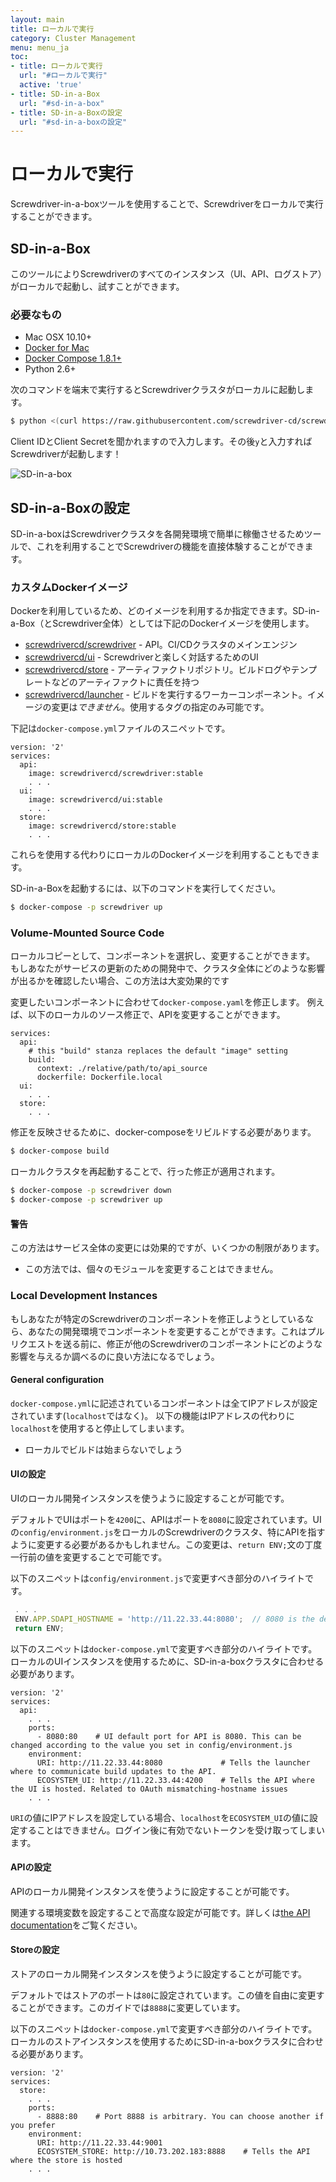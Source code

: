 ```yaml
---
layout: main
title: ローカルで実行
category: Cluster Management
menu: menu_ja
toc:
- title: ローカルで実行
  url: "#ローカルで実行"
  active: 'true'
- title: SD-in-a-Box
  url: "#sd-in-a-box"
- title: SD-in-a-Boxの設定
  url: "#sd-in-a-boxの設定"
---
```


# ローカルで実行

Screwdriver-in-a-boxツールを使用することで、Screwdriverをローカルで実行することができます。

## SD-in-a-Box

このツールによりScrewdriverのすべてのインスタンス（UI、API、ログストア）がローカルで起動し、試すことができます。

### 必要なもの

- Mac OSX 10.10+
- [Docker for Mac](https://www.docker.com/products/docker)
- [Docker Compose 1.8.1+](https://www.docker.com/products/docker-compose)
- Python 2.6+

次のコマンドを端末で実行するとScrewdriverクラスタがローカルに起動します。

```bash
$ python <(curl https://raw.githubusercontent.com/screwdriver-cd/screwdriver/master/in-a-box.py)
```

Client IDとClient Secretを聞かれますので入力します。その後`y`と入力すればScrewdriverが起動します！

![SD-in-a-box](../../cluster-management/assets/sd-in-a-box.png)

## SD-in-a-Boxの設定

SD-in-a-boxはScrewdriverクラスタを各開発環境で簡単に稼働させるためツールで、これを利用することでScrewdriverの機能を直接体験することができます。

### カスタムDockerイメージ

Dockerを利用しているため、どのイメージを利用するか指定できます。SD-in-a-Box（とScrewdriver全体）としては下記のDockerイメージを使用します。

- [screwdrivercd/screwdriver](https://hub.docker.com/r/screwdrivercd/screwdriver) - API。CI/CDクラスタのメインエンジン
- [screwdrivercd/ui](https://hub.docker.com/r/screwdrivercd/ui) - Screwdriverと楽しく対話するためのUI
- [screwdrivercd/store](https://hub.docker.com/r/screwdrivercd/store) - アーティファクトリポジトリ。ビルドログやテンプレートなどのアーティファクトに責任を持つ
- [screwdrivercd/launcher](https://hub.docker.com/r/screwdrivercd/launcher/tags/) - ビルドを実行するワーカーコンポーネント。イメージの変更は*できません*。使用するタグの指定のみ可能です。

下記は`docker-compose.yml`ファイルのスニペットです。

```
version: '2'
services:
  api:
    image: screwdrivercd/screwdriver:stable
    . . .
  ui:
    image: screwdrivercd/ui:stable
    . . .
  store:
    image: screwdrivercd/store:stable
    . . .
```

これらを使用する代わりにローカルのDockerイメージを利用することもできます。

SD-in-a-Boxを起動するには、以下のコマンドを実行してください。

```bash
$ docker-compose -p screwdriver up
```

### Volume-Mounted Source Code

ローカルコピーとして、コンポーネントを選択し、変更することができます。 もしあなたがサービスの更新のための開発中で、クラスタ全体にどのような影響が出るかを確認したい場合、この方法は大変効果的です

変更したいコンポーネントに合わせて`docker-compose.yaml`を修正します。 例えば、以下のローカルのソース修正で、APIを変更することができます。

```
services:
  api:
    # this "build" stanza replaces the default "image" setting
    build:
      context: ./relative/path/to/api_source
      dockerfile: Dockerfile.local
  ui:
    . . .
  store:
    . . .
```

修正を反映させるために、docker-composeをリビルドする必要があります。

```bash
$ docker-compose build
```

ローカルクラスタを再起動することで、行った修正が適用されます。

```bash
$ docker-compose -p screwdriver down
$ docker-compose -p screwdriver up
```

#### 警告

この方法はサービス全体の変更には効果的ですが、いくつかの制限があります。

- この方法では、個々のモジュールを変更することはできません。

### Local Development Instances

もしあなたが特定のScrewdriverのコンポーネントを修正しようとしているなら、あなたの開発環境でコンポーネントを変更することができます。これはプルリクエストを送る前に、修正が他のScrewdriverのコンポーネントにどのような影響を与えるか調べるのに良い方法になるでしょう。

#### General configuration

`docker-compose.yml`に記述されているコンポーネントは全てIPアドレスが設定されています(`localhost`ではなく)。 以下の機能はIPアドレスの代わりに`localhost`を使用すると停止してしまいます。

- ローカルでビルドは始まらないでしょう

#### UIの設定

UIのローカル開発インスタンスを使うように設定することが可能です。

デフォルトでUIはポートを`4200`に、APIはポートを`8080`に設定されています。UIの`config/environment.js`をローカルのScrewdriverのクラスタ、特にAPIを指すように変更する必要があるかもしれません。この変更は、`return ENV;`文の丁度一行前の値を変更することで可能です。

以下のスニペットは`config/environment.js`で変更すべき部分のハイライトです。

```js
 . . .
 ENV.APP.SDAPI_HOSTNAME = 'http://11.22.33.44:8080';  // 8080 is the default. You can also change this
 return ENV;
```

以下のスニペットは`docker-compose.yml`で変更すべき部分のハイライトです。ローカルのUIインスタンスを使用するために、SD-in-a-boxクラスタに合わせる必要があります。

```
version: '2'
services:
  api:
    . . .
    ports:
      - 8080:80    # UI default port for API is 8080. This can be changed according to the value you set in config/environment.js
    environment:
      URI: http://11.22.33.44:8080             # Tells the launcher where to communicate build updates to the API.
      ECOSYSTEM_UI: http://11.22.33.44:4200    # Tells the API where the UI is hosted. Related to OAuth mismatching-hostname issues
    . . .
```

`URI`の値にIPアドレスを設定している場合、`localhost`を`ECOSYSTEM_UI`の値に設定することはできません。ログイン後に有効でないトークンを受け取ってしまいます。

#### APIの設定

APIのローカル開発インスタンスを使うように設定することが可能です。

関連する環境変数を設定することで高度な設定が可能です。詳しくは[the API documentation](https://github.com/screwdriver-cd/screwdriver#environment)をご覧ください。

#### Storeの設定

ストアのローカル開発インスタンスを使うように設定することが可能です。

デフォルトではストアのポートは`80`に設定されています。この値を自由に変更することができます。このガイドでは`8888`に変更しています。

以下のスニペットは`docker-compose.yml`で変更すべき部分のハイライトです。ローカルのストアインスタンスを使用するためにSD-in-a-boxクラスタに合わせる必要があります。

```
version: '2'
services:
  store:
    . . .
    ports:
      - 8888:80    # Port 8888 is arbitrary. You can choose another if you prefer
    environment:
      URI: http://11.22.33.44:9001
      ECOSYSTEM_STORE: http://10.73.202.183:8888    # Tells the API where the store is hosted
    . . .
```
